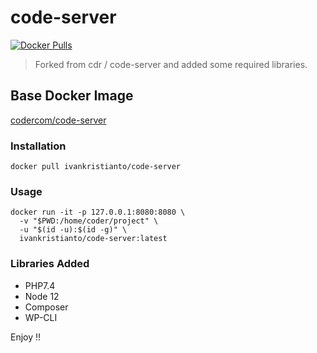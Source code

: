 # code-server

[![Docker Pulls](https://img.shields.io/docker/pulls/ivankristianto/code-server.svg?maxAge=2592000)]()

> Forked from cdr / code-server and added some required libraries.

## Base Docker Image
[codercom/code-server](https://hub.docker.com/r/codercom/code-server/)

### Installation
    docker pull ivankristianto/code-server

### Usage

    docker run -it -p 127.0.0.1:8080:8080 \
      -v "$PWD:/home/coder/project" \
      -u "$(id -u):$(id -g)" \
      ivankristianto/code-server:latest

### Libraries Added

* PHP7.4
* Node 12
* Composer
* WP-CLI

Enjoy !!

